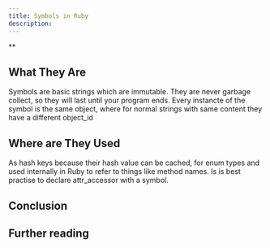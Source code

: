 ```yaml
---
title: Symbols in Ruby
description:
---
```

**

## What They Are

Symbols are basic strings which are immutable. They are never garbage collect, so they will last until your program
ends. Every instancte of the symbol is the same object, where for normal strings with same content they have a different object_id

## Where are They Used

As hash keys because their hash value can be cached, for enum types and used internally in Ruby to refer to things like
method names. Is is best practise to declare attr_accessor with a symbol.


## Conclusion


## Further reading

